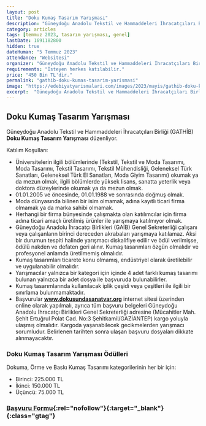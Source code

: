 ```yaml
---
layout: post
title: "Doku Kumaş Tasarım Yarışması"
description: "Güneydoğu Anadolu Tekstil ve Hammaddeleri İhracatçıları Birliği (GATHİB) 'Doku Kumaş Tasarım Yarışması' düzenliyor."
category: articles
tags: [temmuz 2023, tasarım yarışması, genel]
lastDate: 1691182800
hidden: true
dateHuman: "5 Temmuz 2023"
attendance: "Websitesi"
organizer: "Güneydoğu Anadolu Tekstil ve Hammaddeleri İhracatçıları Birliği (GATHİB)"
requirements: "İsteyen herkes katılabilir."
price: "450 Bin TL'dir."
permalink: "gathib-doku-kumas-tasarim-yarismasi"
image: "https://edebiyatyarismalari.com/images/2023/mayis/gathib-doku-kumas-tasarim-yarismasi.jpg"
excerpt:  "Güneydoğu Anadolu Tekstil ve Hammaddeleri İhracatçıları Birliği (GATHİB) <strong> Doku Kumaş Tasarım Yarışması </strong> düzenliyor."
---
```


## Doku Kumaş Tasarım Yarışması
Güneydoğu Anadolu Tekstil ve Hammaddeleri İhracatçıları Birliği (GATHİB) **Doku Kumaş Tasarım Yarışması** düzenliyor.  

Katılım Koşulları:
- Üniversitelerin ilgili bölümlerinde (Tekstil, Tekstil ve Moda Tasarımı, Moda Tasarımı, Tekstil Tasarımı, Tekstil Mühendisliği, Geleneksel Türk Sanatları, Geleneksel Türk El Sanatları, Moda Giyim Tasarımı) okumak ya da mezun olmak, ilgili bölümlerde yüksek lisans, sanatta yeterlik veya doktora düzeylerinde okumak ya da mezun olmak.
- 01.01.2005 ve öncesinde, 01.01.1988 ve sonrasında doğmuş olmak.
- Moda dünyasında bilinen bir isim olmamak, adına kayıtlı ticari firma olmamak ya da marka sahibi olmamak.
- Herhangi bir firma bünyesinde çalışmakta olan katılımcılar için firma adına ticari amaçlı üretilmiş ürünler ile yarışmaya katılmıyor olmak.
- Güneydoğu Anadolu İhracatçı Birlikleri (GAİB) Genel Sekreterliği çalışanı veya çalışanların birinci dereceden akrabaları yarışmaya katılamaz. Aksi bir durumun tespiti halinde yarışmacı diskalifiye edilir ve ödül verilmişse, ödülü nakden ve defaten geri alınır.
Kumaş tasarımları özgün olmalıdır ve profesyonel anlamda üretilmemiş olmalıdır.
- Kumaş tasarımları ticarete konu olmamış, endüstriyel olarak üretilebilir ve uygulanabilir olmalıdır.
- Yarışmacılar yalnızca bir kategori için içinde 4 adet farklı kumaş tasarımı bulunan yalnızca bir adet dosya ile başvuruda bulunabilirler.
- Kumaş tasarımlarında kullanılacak iplik çeşidi veya çeşitleri ile ilgili bir sınırlama bulunmamaktadır.
- Başvurular **www.dokusundasanatvar.org** internet sitesi üzerinden online olarak yapılmalı, ayrıca tüm başvuru belgeleri Güneydoğu Anadolu İhracatçı Birlikleri Genel Sekreterliği adresine (Mücahitler Mah. Şehit Ertuğrul Polat Cad. No:3 Şehitkamil/GAZİANTEP) kargo yoluyla ulaşmış olmalıdır. Kargoda yaşanabilecek gecikmelerden yarışmacı sorumludur. Belirlenen tarihten sonra ulaşan başvuru dosyaları dikkate alınmayacaktır.


### Doku Kumaş Tasarım Yarışması Ödülleri
Dokuma, Örme ve Baskı Kumaş Tasarımı kategorilerinin her bir için:
- Birinci: 225.000 TL
- İkinci: 150.000 TL
- Üçüncü: 75.000 TL


### [Başvuru Formu](https://www.dokusundasanatvar.org/?ref=edebiyatyarismalari.com){:rel="nofollow"}{:target="_blank"}{:class="gtag"}